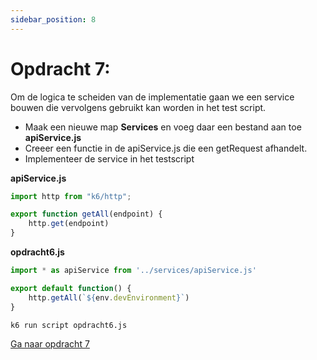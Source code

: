 ```yaml
---
sidebar_position: 8
---
```


# Opdracht 7:
Om de logica te scheiden van de implementatie gaan we een service bouwen die vervolgens gebruikt kan worden in het test script.

- Maak een nieuwe map <b>Services</b> en voeg daar een bestand aan toe <b>apiService.js</b>
- Creeer een functie in de apiService.js die een getRequest afhandelt.
- Implementeer de service in het testscript

<b>apiService.js</b>
```javascript
import http from "k6/http";

export function getAll(endpoint) {
    http.get(endpoint)
}
```

<b>opdracht6.js</b>
```javascript
import * as apiService from '../services/apiService.js'

export default function() {
    http.getAll(`${env.devEnvironment}`)
}
```

```bash
k6 run script opdracht6.js
```

[Ga naar opdracht 7](https://danielvanbavel.github.io/k6-workshop-api-docs/step7)